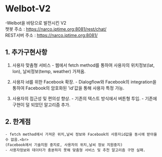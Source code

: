 # Welbot-V2
-Welbot을 바탕으로 발전시킨 V2<br>
챗봇 주소 : https://narco.iptime.org:8081/rest/chat/ <br>
REST서버 주소 : https://narco.iptime.org:8081/ <br>

## 1. 추가구현사항
  1) 사용자 맞춤형 서비스
    - 웹에서 fetch method를 통하여 사용자의 위치정보(lat, lon), 날씨정보(temp, weather) 가져옴.

  2) 사용자 id를 위한 Facebook 확장.
    - Dialogflow와 Facebook의 integration을 통하여 Facebook의 암호화된 'id'값을 통해 사용자 특정 가능.

  3) 사용자의 접근성 및 편의성 향상.
    - 기존의 텍스트 방식에서 버튼형 투입.
    - 기존에 구현이 덜 되었던 알고리즘 추가.


## 2. 한계점
    - fetch method에서 가져온 위치,날씨 정보와 Facebook의 사용자id값을 동시에 받아올 수 없음.<br>
    (Facebook에서 기술지원 중지로, 사용자의 위치,날씨 정보 지원중지)
    - 사용자정보와 데이터가 충분하지 못해 맞춤형 서비스 및 추천 알고리즘 구현 실패.

